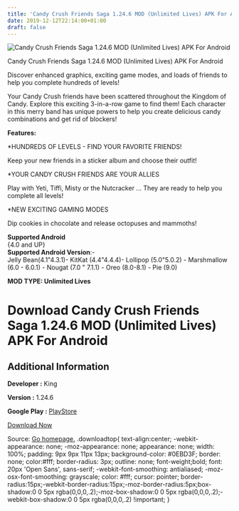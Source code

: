 ```yaml
---
title: 'Candy Crush Friends Saga 1.24.6 MOD (Unlimited Lives) APK For Android'
date: 2019-12-12T22:14:00+01:00
draft: false
---
```


![Candy Crush Friends Saga 1.24.6 MOD (Unlimited Lives) APK For Android](https://i2.wp.com/apkhome.net/wp-content/uploads/2019/12/Candy-Crush-Friends-Saga-1.png "Candy Crush Friends Saga 1.24.6 MOD (Unlimited Lives) APK For Android")

  

Candy Crush Friends Saga 1.24.6 MOD (Unlimited Lives) APK For Android

Discover enhanced graphics, exciting game modes, and loads of friends to help you complete hundreds of levels!

Your Candy Crush friends have been scattered throughout the Kingdom of Candy. Explore this exciting 3-in-a-row game to find them! Each character in this merry band has unique powers to help you create delicious candy combinations and get rid of blockers!

**Features:**

\*HUNDREDS OF LEVELS - FIND YOUR FAVORITE FRIENDS!

Keep your new friends in a sticker album and choose their outfit!

\*YOUR CANDY CRUSH FRIENDS ARE YOUR ALLIES

Play with Yeti, Tiffi, Misty or the Nutcracker ... They are ready to help you complete all levels!

\*NEW EXCITING GAMING MODES

Dip cookies in chocolate and release octopuses and mammoths!

**Supported Android**  
{4.0 and UP}  
**Supported Android Version**:-  
Jelly Bean(4.1"4.3.1)- KitKat (4.4"4.4.4)- Lollipop (5.0"5.0.2) - Marshmallow (6.0 - 6.0.1) - Nougat (7.0 " 7.1.1) - Oreo (8.0-8.1) - Pie (9.0)

**MOD TYPE: Unlimited Lives**

Download Candy Crush Friends Saga 1.24.6 MOD (Unlimited Lives) APK For Android
==============================================================================

Additional Information
----------------------

**Developer :** King

**Version :** 1.24.6

**Google Play :** [PlayStore](https://play.google.com/store/apps/details?id=com.king.candycrush4)

  

[Download Now](https://store4app.co/post/candy-crush-friends-saga-1-24-6-mod-unlimited-lives-apk-for-android_1576171007)

  
Source: [Go homepage.](https://store4app.co/post/candy-crush-friends-saga-1-24-6-mod-unlimited-lives-apk-for-android_1576171007) .downloadtop{ text-align:center; -webkit-appearance: none; -moz-appearance: none; appearance: none; width: 100%; padding: 9px 9px 11px 13px; background-color: #0EBD3F; border: none; color:#fff; border-radius: 3px; outline: none; font-weight;bold; font: 20px 'Open Sans', sans-serif; -webkit-font-smoothing: antialiased; -moz-osx-font-smoothing: grayscale; color: #fff; cursor: pointer; border-radius:15px;-webkit-border-radius:15px;-moz-border-radius:5px;box-shadow:0 0 5px rgba(0,0,0,.2);-moz-box-shadow:0 0 5px rgba(0,0,0,.2);-webkit-box-shadow:0 0 5px rgba(0,0,0,.2) !important; }